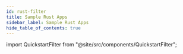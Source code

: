 ```yaml
---
id: rust-filter
title: Sample Rust Apps
sidebar_label: Sample Rust Apps
hide_table_of_contents: true
---
```


import QuickstartFilter from "@site/src/components/QuickstartFilter";

<QuickstartFilter defaultLanguage="Rust" />
